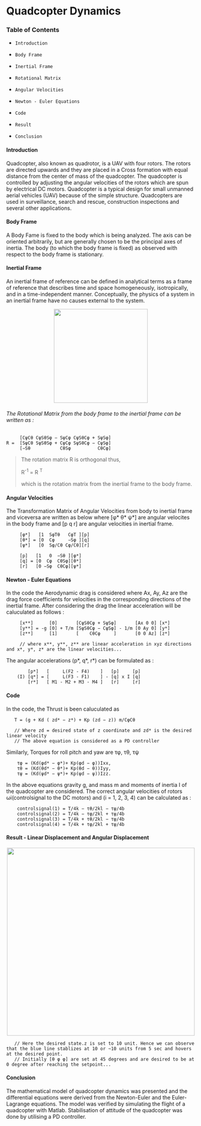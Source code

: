 # Quadcopter Dynamics

### Table of Contents 
- `Introduction`

- `Body Frame`

- `Inertial Frame`

- `Rotational Matrix`

- `Angular Velocities`

- `Newton - Euler Equations`

- `Code`

- `Result`

- `Conclusion`


#### Introduction

Quadcopter, also known as quadrotor, is a UAV with four rotors. The rotors
are directed upwards and they are placed in a Cross formation with equal distance
from the center of mass of the quadcopter. The quadcopter is controlled by adjusting
the angular velocities of the rotors which are spun by electrical DC motors. Quadcopter
is a typical design for small unmanned aerial vehicles (UAV) because of the simple
structure. Quadcopters are used in surveillance, search and rescue, construction
inspections and several other applications.

#### Body Frame
A Body Fame is fixed to the body which is being analyzed. The axis can be oriented arbitrarily, but are generally chosen to be the principal axes of inertia. The body (to which the body frame is fixed) as observed with respect to the body frame is stationary.

#### Inertial Frame 
An inertial frame of reference can be defined in analytical terms as a frame of reference that describes time and space homogeneously, isotropically, and in a time-independent manner. Conceptually, the physics of a system in an inertial frame have no causes external to the system. 

<p align="center">
  <img width="250" src="https://i0.wp.com/www.mdpi.com/applsci/applsci-09-03873/article_deploy/html/images/applsci-09-03873-g001.png">
</p>

###### The Rotational Matrix from the body frame to the inertial frame can be written as :

         [CψCθ CψSθSφ − SψCφ CψSθCφ + SψSφ]
    R =  [SψCθ SψSθSφ + CψCφ SψSθCφ − CψSφ]
         [−Sθ           CθSφ          CθCφ]

> The rotation matrix R is orthogonal thus, 
> <p>R<sup>-1</sup> = R <sup>T</sup></p>   
> which is the rotation matrix from the inertial frame to the body frame.

#### Angular Velocities 
The Transformation Matrix of Angular Velocities from body to inertial frame and viceversa are written as below where [φ* θ* ψ*] are angular velocites in the body frame and [p q r] are angular velocities in inertial frame. 

         [φ*]   [1  SφTθ   CφT ][p]
         [θ*] = [0  Cφ     −Sφ ][q]
         [ψ*]   [0  Sφ/Cθ Cφ/Cθ][r]
         
         [p]   [1   0  −Sθ ][φ*]
         [q] = [0  Cφ  CθSφ][θ*]
         [r]   [0 −Sφ  CθCφ][ψ*]
         
#### Newton - Euler Equations
In the code the Aerodynamic drag is considered where Ax, Ay, Az are the drag force coefficients for velocities in the corresponding directions of the inertial frame. After considering the drag the linear acceleration will be caluculated as follows : 

         [x**]      [0]       [CψSθCφ + SψSφ]       [Ax 0 0] [x*]
         [y**] = -g [0] + T/m [SψSθCφ − CψSφ] - 1/m [0 Ay 0] [y*]
         [z**]      [1]       [    CθCφ     ]       [0 0 Az] [z*]
         
         // where x**, y**, z** are linear acceleration in xyz directions and x*, y*, z* are the linear velocities...
The angular accelerations (p*, q*, r*) can be formulated as :
          
            [p*]   [     L(F2 - F4)    ]   [p]     [p]
        (I) [q*] = [     L(F3 - F1)    ] - [q] x I [q]
            [r*]   [ M1 - M2 + M3 - M4 ]   [r]     [r]
          
#### Code 

In the code, the Thrust is been caluculated as
          
       T = (g + Kd ( zd* − z*) + Kp (zd − z)) m/CφCθ
       
       // Where zd = desired state of z coordinate and zd* is the desired linear velocity 
       // The above equation is considered as a PD controller
       
Similarly, Torques for roll pitch and yaw are τφ, τθ, τψ
         
        τφ = (Kd(φd* − φ*)+ Kp(φd − φ))Ixx,
        τθ = (Kd(θd* − θ*)+ Kp(θd − θ))Iyy,
        τψ = (Kd(ψd* − ψ*)+ Kp(ψd − ψ))Izz.
        
In the above equations gravity g, and mass m and moments of inertia I of the quadcopter are considered.
The correct angular velocities of rotors ωi(controlsignal to the DC motors) and (i = 1, 2, 3, 4) can be calculated as : 

        controlsignal(1) = T/4k − τθ/2kl − τψ/4b
        controlsignal(2) = T/4k − τφ/2kl + τψ/4b
        controlsignal(3) = T/4k + τθ/2kl − τψ/4b
        controlsignal(4) = T/4k + τφ/2kl + τψ/4b

#### Result - Linear Displacement and Angular Displacement 

<p align="center">
  <img width="500" src="https://user-images.githubusercontent.com/69350191/99878243-0fc8d280-2c2a-11eb-96b8-4dcb77c2242e.PNG">
</p>

       // Here the desired state.z is set to 10 unit. Hence we can observe that the blue line stablizes at 10 or ~10 units from 5 sec and hovers at the desired point. 
       // Initially [θ φ φ] are set at 45 degrees and are desired to be at 0 degree after reaching the setpoint... 
       
#### Conclusion 

The mathematical model of quadcopter dynamics was presented and the differential equations
were derived from the Newton-Euler and the Euler-Lagrange equations. The model
was verified by simulating the flight of a quadcopter with Matlab. Stabilisation of
attitude of the quadcopter was done by utilising a PD controller. 
